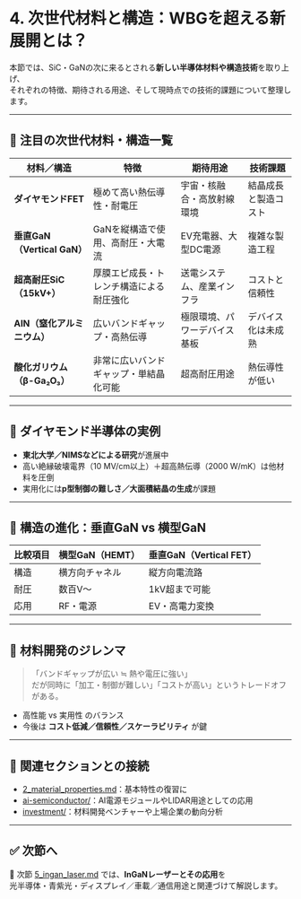 # 4. 次世代材料と構造：WBGを超える新展開とは？

本節では、SiC・GaNの次に来るとされる**新しい半導体材料や構造技術**を取り上げ、  
それぞれの特徴、期待される用途、そして現時点での技術的課題について整理します。

---

## 🌟 注目の次世代材料・構造一覧

| 材料／構造 | 特徴 | 期待用途 | 技術課題 |
|------------|------|----------|-----------|
| **ダイヤモンドFET** | 極めて高い熱伝導性・耐電圧 | 宇宙・核融合・高放射線環境 | 結晶成長と製造コスト |
| **垂直GaN（Vertical GaN）** | GaNを縦構造で使用、高耐圧・大電流 | EV充電器、大型DC電源 | 複雑な製造工程 |
| **超高耐圧SiC（15kV+）** | 厚膜エピ成長・トレンチ構造による耐圧強化 | 送電システム、産業インフラ | コストと信頼性 |
| **AlN（窒化アルミニウム）** | 広いバンドギャップ・高熱伝導 | 極限環境、パワーデバイス基板 | デバイス化は未成熟 |
| **酸化ガリウム（β-Ga₂O₃）** | 非常に広いバンドギャップ・単結晶化可能 | 超高耐圧用途 | 熱伝導性が低い |

---

## 🔬 ダイヤモンド半導体の実例

- **東北大学／NIMSなどによる研究**が進展中
- 高い絶縁破壊電界（10 MV/cm以上）＋超高熱伝導（2000 W/mK）は他材料を圧倒
- 実用化には**p型制御の難しさ／大面積結晶の生成**が課題

---

## 🧱 構造の進化：垂直GaN vs 横型GaN

| 比較項目 | 横型GaN（HEMT） | 垂直GaN（Vertical FET） |
|----------|------------------|--------------------------|
| 構造 | 横方向チャネル | 縦方向電流路 |
| 耐圧 | 数百V〜 | 1kV超まで可能 |
| 応用 | RF・電源 | EV・高電力変換 |

---

## 🧠 材料開発のジレンマ

> 「バンドギャップが広い ≒ 熱や電圧に強い」  
> だが同時に「加工・制御が難しい」「コストが高い」というトレードオフがある。

- 高性能 vs 実用性 のバランス
- 今後は **コスト低減／信頼性／スケーラビリティ** が鍵

---

## 🔗 関連セクションとの接続

- [2_material_properties.md](./2_material_properties.md)：基本特性の復習に
- [ai-semiconductor/](../ai-semiconductor/)：AI電源モジュールやLIDAR用途としての応用
- [investment/](../investment/)：材料開発ベンチャーや上場企業の動向分析

---

## ✅ 次節へ

📎 次節 [5_ingan_laser.md](./5_ingan_laser.md) では、**InGaNレーザーとその応用**を  
光半導体・青紫光・ディスプレイ／車載／通信用途と関連づけて解説します。
